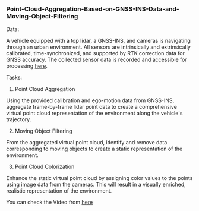 ### Point-Cloud-Aggregation-Based-on-GNSS-INS-Data-and-Moving-Object-Filtering
Data: 

A vehicle equipped with a top lidar, a GNSS-INS, and cameras is navigating through an urban environment. All sensors are intrinsically and extrinsically calibrated, time-synchronized, and supported by RTK correction data for GNSS accuracy. The collected sensor data is recorded and accessible for processing [here](https://nuscenes.org/).


 

Tasks: 

1. Point Cloud Aggregation 

Using the provided calibration and ego-motion data from GNSS-INS, aggregate frame-by-frame lidar point data to create a comprehensive virtual point cloud representation of the environment along the vehicle's trajectory. 
 

2. Moving Object Filtering 

From the aggregated virtual point cloud, identify and remove data corresponding to moving objects to create a static representation of the environment. 
 

3. Point Cloud Colorization 

Enhance the static virtual point cloud by assigning color values to the points using image data from the cameras. This will result in a visually enriched, realistic representation of the environment. 

You can check the Video from [here](https://youtu.be/YAKQpFm99yk?si=0G7h-CtLWhkK8RHM)


